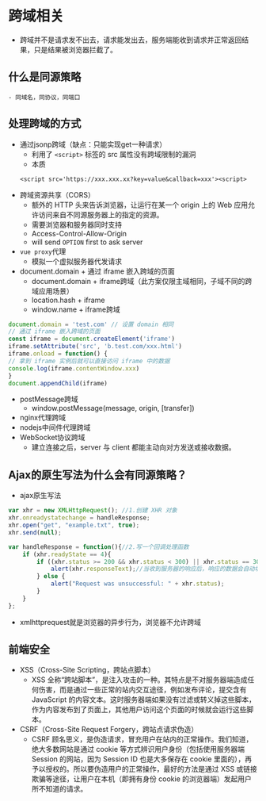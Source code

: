 # 跨域相关  
- 跨域并不是请求发不出去，请求能发出去，服务端能收到请求并正常返回结果，只是结果被浏览器拦截了。


## 什么是同源策略
    - 同域名，同协议，同端口

## 处理跨域的方式
- 通过jsonp跨域（缺点：只能实现get一种请求）
    - 利用了 `<script>` 标签的 src 属性没有跨域限制的漏洞
    - 本质
    ```  
    <script src='https://xxx.xxx.xx?key=value&callback=xxx'><script>
    ```
- 跨域资源共享（CORS）
    - 额外的 HTTP 头来告诉浏览器，让运行在某一个 origin 上的 Web 应用允许访问来自不同源服务器上的指定的资源。
    - 需要浏览器和服务器同时支持
    - Access-Control-Allow-Origin
    - will send `OPTION` first to ask server
- `vue proxy`代理
    - 模拟一个虚拟服务器代发请求
- document.domain + 通过 iframe 嵌入跨域的页面
    - document.domain + iframe跨域（此方案仅限主域相同，子域不同的跨域应用场景）
    - location.hash + iframe
    - window.name + iframe跨域
``` js
document.domain = 'test.com' // 设置 domain 相同
// 通过 iframe 嵌入跨域的页面
const iframe = document.createElement('iframe')
iframe.setAttribute('src', 'b.test.com/xxx.html')
iframe.onload = function() {
// 拿到 iframe 实例后就可以直接访问 iframe 中的数据
console.log(iframe.contentWindow.xxx)
}
document.appendChild(iframe)

```
- postMessage跨域
    - window.postMessage(message, origin, [transfer])
- nginx代理跨域
- nodejs中间件代理跨域
- WebSocket协议跨域
    - 建立连接之后，server 与 client 都能主动向对方发送或接收数据。

## Ajax的原生写法为什么会有同源策略？
- ajax原生写法
``` js
var xhr = new XMLHttpRequest(); //1.创建 XHR 对象
xhr.onreadystatechange = handleResponse;
xhr.open("get", "example.txt", true);
xhr.send(null);

var handleResponse = function(){//2.写一个回调处理函数
    if (xhr.readyState == 4){
        if ((xhr.status >= 200 && xhr.status < 300) || xhr.status == 304){
            alert(xhr.responseText);//当收到服务器的响应后，响应的数据会自动填充 XHR 对象的属性
        } else {
            alert("Request was unsuccessful: " + xhr.status);
        }
    }
};
```
- xmlhttprequest就是浏览器的异步行为，浏览器不允许跨域

## 前端安全 
- XSS（Cross-Site Scripting，跨站点脚本）
    - XSS 全称“跨站脚本”，是注入攻击的一种。其特点是不对服务器端造成任何伤害，而是通过一些正常的站内交互途径，例如发布评论，提交含有 JavaScript 的内容文本。这时服务器端如果没有过滤或转义掉这些脚本，作为内容发布到了页面上，其他用户访问这个页面的时候就会运行这些脚本。
- CSRF（Cross-Site Request Forgery，跨站点请求伪造）
    - CSRF 顾名思义，是伪造请求，冒充用户在站内的正常操作。我们知道，绝大多数网站是通过 cookie 等方式辨识用户身份（包括使用服务器端 Session 的网站，因为 Session ID 也是大多保存在 cookie 里面的），再予以授权的。所以要伪造用户的正常操作，最好的方法是通过 XSS 或链接欺骗等途径，让用户在本机（即拥有身份 cookie 的浏览器端）发起用户所不知道的请求。


